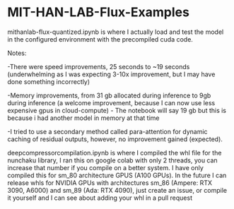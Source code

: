 # MIT-HAN-LAB-Flux-Examples

mithanlab-flux-quantized.ipynb is where I actually load and test the model in the configured environment with the precompiled cuda code.

Notes: 

-There were speed improvements, 25 seconds to ~19 seconds (underwhelming as I was expecting 3-10x improvement, but I may have done something incorrectly)

-Memory improvements, from 31 gb allocated during inference to 9gb during inference (a welcome improvement, because I can now use less expensive gpus in cloud-compute) - The notebook will say 19 gb but this is because i had another model in memory at that time

-I tried to use a secondary method called para-attention for dynamic caching of residual outputs, however, no improvement gained (expected).

deepcompressorcompilation.ipynb is where I compiled the whl file for the nunchaku library, I ran this on google colab with only 2 threads, you can increase that number if you compile on a better system. I have only compiled this for sm_80 architecture GPUS (A100 GPUs). In the future I can release whls for NVIDIA GPUs with architectures sm_86 (Ampere: RTX 3090, A6000) and sm_89 (Ada: RTX 4090), just create an issue, or compile it yourself and I can see about adding your whl in a pull request 
